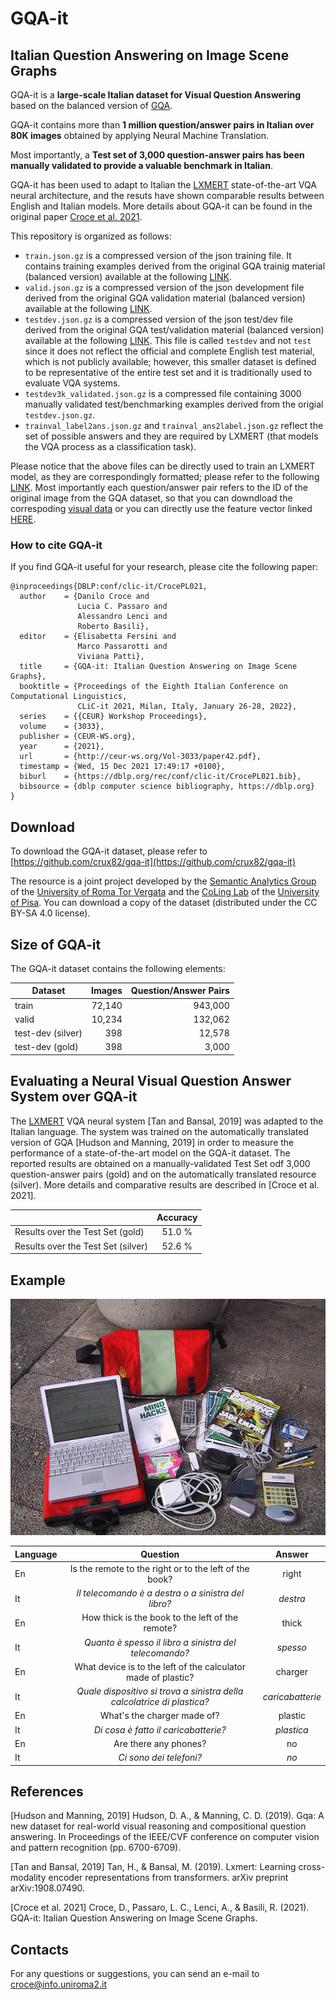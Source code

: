 # GQA-it
## Italian Question Answering on Image Scene Graphs

GQA-it is a **large-scale Italian dataset for Visual Question Answering** based on the balanced version of [GQA](https://cs.stanford.edu/people/dorarad/gqa/about.html).

GQA-it contains more than **1 million question/answer pairs in Italian over 80K images** obtained by applying Neural Machine Translation. 

Most importantly, a **Test set of 3,000 question-answer pairs has been manually validated to provide a valuable benchmark in Italian**.

GQA-it has been used to adapt to Italian the [LXMERT](https://github.com/airsplay/lxmert) state-of-the-art VQA neural architecture, and the resuts have shown comparable results between English and Italian models. More details about GQA-it can be found in the original paper [Croce et al. 2021](http://ceur-ws.org/Vol-3033/paper42.pdf).


This repository is organized as follows:

* `train.json.gz` is a compressed version of the json training file. It contains training examples derived from the original GQA trainig material (balanced version) available at the following [LINK](https://nlp.cs.unc.edu/data/lxmert_data/gqa/train.json).
* `valid.json.gz` is a compressed version of the json development file derived from the original GQA validation material (balanced version) available at the following [LINK](https://nlp.cs.unc.edu/data/lxmert_data/gqa/valid.json).
* `testdev.json.gz` is a compressed version of the json test/dev file derived from the original GQA test/validation material (balanced version) available at the following [LINK](https://nlp.cs.unc.edu/data/lxmert_data/gqa/testdev.json). This file is called `testdev` and not `test` since it does not reflect the official and complete English test material, which is not publicly available; however, this smaller dataset is defined to be representative of the entire test set and it is traditionally used to evaluate VQA systems. 
* `testdev3k_validated.json.gz` is a compressed file containing  3000 manually validated test/benchmarking examples derived from the origial `testdev.json.gz`. 
* `trainval_label2ans.json.gz` and `trainval_ans2label.json.gz` reflect the set of possible answers and they are required by LXMERT (that models the VQA process as a classification task).  

Please notice that the above files can be directly used to train an LXMERT model, as they are correspondingly formatted; please refer to the following [LINK](https://github.com/airsplay/lxmert#gqa). Most importantly each question/answer pair refers to the ID of the original image from the GQA dataset, so that you can downdload the correspoding [visual data](https://cs.stanford.edu/people/dorarad/gqa/download.html) or you can directly use the feature vector linked [HERE](https://github.com/airsplay/lxmert#gqa).


### How to cite GQA-it

If you find GQA-it useful for your research, please cite the following paper:

~~~~
@inproceedings{DBLP:conf/clic-it/CrocePL021,
  author    = {Danilo Croce and
               Lucia C. Passaro and
               Alessandro Lenci and
               Roberto Basili},
  editor    = {Elisabetta Fersini and
               Marco Passarotti and
               Viviana Patti},
  title     = {GQA-it: Italian Question Answering on Image Scene Graphs},
  booktitle = {Proceedings of the Eighth Italian Conference on Computational Linguistics,
               CLiC-it 2021, Milan, Italy, January 26-28, 2022},
  series    = {{CEUR} Workshop Proceedings},
  volume    = {3033},
  publisher = {CEUR-WS.org},
  year      = {2021},
  url       = {http://ceur-ws.org/Vol-3033/paper42.pdf},
  timestamp = {Wed, 15 Dec 2021 17:49:17 +0100},
  biburl    = {https://dblp.org/rec/conf/clic-it/CrocePL021.bib},
  bibsource = {dblp computer science bibliography, https://dblp.org}
}
~~~~


## Download

To download the GQA-it dataset, please refer to [https://github.com/crux82/gqa-it](https://github.com/crux82/gqa-it)

The resource is a joint project developed by the [Semantic Analytics Group](http://sag.art.uniroma2.it) of
the [University of Roma Tor Vergata](http://web.uniroma2.it/home) and the [CoLing Lab](https://colinglab.fileli.unipi.it) of the [University of Pisa](https://www.unipi.it). 
You can download a copy of the dataset (distributed under the CC BY-SA 4.0 license).

## Size of GQA-it

The GQA-it dataset contains the following elements:

| Dataset | Images | Question/Answer Pairs |
| -------------- | --------------: | --------------: |
| train  | 72,140 | 943,000 |
| valid  | 10,234 | 132,062 |
| test-dev (silver) | 398 |12,578 |
| test-dev (gold) | 398 | 3,000 |
				

## Evaluating a Neural Visual Question Answer System over GQA-it

The [LXMERT](https://github.com/airsplay/lxmert) VQA neural system [Tan and Bansal, 2019] was adapted to the Italian language. The system was trained on the automatically translated version of GQA [Hudson and Manning, 2019] in order to measure the performance of a state-of-the-art model on the GQA-it dataset. The reported results are obtained on a manually-validated Test Set odf 3,000 question-answer pairs (gold) and on the automatically translated resource (silver).
More details and comparative results are described in [Croce et al. 2021]. 


| | Accuracy |
| --- | :---: |
|Results over the Test  Set (gold) | 51.0 % |
|Results over the Test  Set (silver) | 52.6 % |


## Example
![](img/n90294.jpg)

| Language | Question | Answer |
| --- | :---: | :---: |
| En | Is the remote to the right or to the left of the book? | right |
| It | _Il telecomando è a destra o a sinistra del libro?_ | _destra_ |
| En | How thick is the book to the left of the remote? | thick | 
| It | _Quanto è spesso il libro a sinistra del telecomando?_ | _spesso_ |
| En | What device is to the left of the calculator made of plastic?| charger |
| It | _Quale dispositivo si trova a sinistra della calcolatrice di plastica?_ | _caricabatterie_ |
| En | What's the charger made of? | plastic |
| It | _Di cosa è fatto il caricabatterie?_ | _plastica_ |
| En | Are there any phones? | no |
| It | _Ci sono dei telefoni?_ | _no_ |


  
## References

[Hudson and Manning, 2019] Hudson, D. A., & Manning, C. D. (2019). Gqa: A new dataset for real-world visual reasoning and compositional question answering. In Proceedings of the IEEE/CVF conference on computer vision and pattern recognition (pp. 6700-6709).

[Tan and Bansal, 2019] Tan, H., & Bansal, M. (2019). Lxmert: Learning cross-modality encoder representations from transformers. arXiv preprint arXiv:1908.07490.

[Croce et al. 2021] Croce, D., Passaro, L. C., Lenci, A., & Basili, R. (2021). GQA-it: Italian Question Answering on Image Scene Graphs.

## Contacts

For any questions or suggestions, you can send an e-mail to <croce@info.uniroma2.it>
